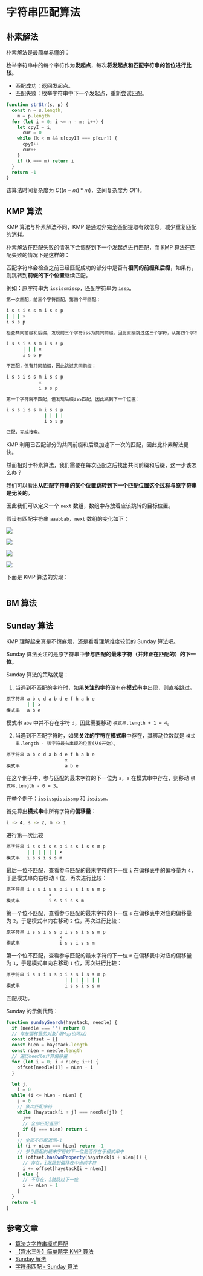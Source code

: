# 字符串匹配算法

## 朴素解法

朴素解法是最简单易懂的：

枚举字符串中的每个字符作为**发起点**，每次**将发起点和匹配字符串的首位进行比较**。

- 匹配成功：返回发起点。
- 匹配失败：枚举字符串中下一个发起点，重新尝试匹配。

```js
function strStr(s, p) {
  const n = s.length,
    m = p.length
  for (let i = 0; i <= n - m; i++) {
    let cpyI = i,
      cur = 0
    while (k < m && s[cpyI] === p[cur]) {
      cpyI++
      cur++
    }
    if (k === m) return i
  }
  return -1
}
```

该算法时间复杂度为 $O((n-m)*m)$，空间复杂度为 $O(1)$。

## KMP 算法

KMP 算法与朴素解法不同，KMP 是通过非完全匹配提取有效信息，减少重复匹配的消耗。

朴素解法在匹配失败的情况下会调整到下一个发起点进行匹配，而 KMP 算法在匹配失败的情况下是这样的：

匹配字符串会检查之前已经匹配成功的部分中是否有**相同的前缀和后缀**，如果有，则跳转到**前缀的下个位置**继续匹配。

例如：原字符串为 `ississmissp`，匹配字符串为 `issp`。

```bash
第一次匹配，前三个字符匹配，第四个不匹配：

i s s i s s m i s s p
| | | ×
i s s p

检查共同前缀和后缀，发现前三个字符iss为共同前缀，因此直接跳过这三个字符，从第四个字符开始比较：

i s s i s s m i s s p
      | | | ×
      i s s p

不匹配，但有共同前缀，因此跳过共同前缀：

i s s i s s m i s s p
            ×
            i s s p

第一个字符就不匹配，但发现后缀iss匹配，因此跳到下一个位置：

i s s i s s m i s s p
              | | | |
              i s s p

匹配，完成搜索。
```

KMP 利用已匹配部分的共同前缀和后缀加速下一次的匹配，因此比朴素解法更快。

然而相对于朴素算法，我们需要在每次匹配之后找出共同前缀和后缀，这一步该怎么办？

我们可以看出**从匹配字符串的某个位置跳转到下一个匹配位置这个过程与原字符串是无关的。**

因此我们可以定义一个 `next` 数组，数组中存放着应该跳转的目标位置。

假设有匹配字符串 `aaabbab`，`next` 数组的变化如下：

![](https://pic.leetcode-cn.com/1618846927-xFAEXE-010FD8AE2B79FFE03DC3735ACD224A6A.png)

![](https://pic.leetcode-cn.com/1618847960-lkVIDM-B9497542844478144BED83E9ADA0C12F.png)

![](https://pic.leetcode-cn.com/1618847981-wncoqJ-161584A2D930A7B91092A2C3872D9DE5.png)

![](https://pic.leetcode-cn.com/1618847995-vRWimV-6127EBA37435560C20BB8B15D5B790B6.png)

下面是 KMP 算法的实现：

```js
```

## BM 算法

## Sunday 算法

KMP 理解起来真是不慎麻烦，还是看看理解难度较低的 Sunday 算法吧。

Sunday 算法关注的是原字符串中**参与匹配的最末字符（并非正在匹配的）的下一位**。

Sunday 算法的策略就是：

1. 当遇到不匹配的字符时，如果**关注的字符**没有在**模式串**中出现，则直接跳过。

```bash
原字符串 a b c d a b d e f h a b e
　　　　 | | ×
模式串　 a b e
```

模式串 `abe` 中并不存在字符 `d`，因此需要移动 `模式串.length + 1 = 4`。

2. 当遇到不匹配字符时，如果**关注的字符**在**模式串**中存在，其移动位数就是 `模式串.length - 该字符最右出现的位置(从0开始)`。

```bash
原字符串 a b c d a b d e f h a b e
　　　　               ×
模式串　               a b e
```

在这个例子中，参与匹配的最末字符的下一位为 `a`，`a` 在模式串中存在，则移动 `模式串.length - 0 = 3`。

在举个例子：`ississpississmp` 和 `ississm`。

首先算出**模式串**中所有字符的**偏移量**：

```bash
i -> 4, s -> 2, m -> 1
```

进行第一次比较

```bash
原字符串 i s s i s s p i s s i s s m p
　　　　 | | | | | | ×
模式串　 i s s i s s m
```

最后一位不匹配，查看参与匹配的最末字符的下一位 `i` 在偏移表中的偏移量为 `4`，于是模式串向右移动 `4` 位，再次进行比较：

```bash
原字符串 i s s i s s p i s s i s s m p
　　　　         ×
模式串　         i s s i s s m
```

第一个位不匹配，查看参与匹配的最末字符的下一位 `s` 在偏移表中对应的偏移量为 `2`，于是模式串向右移动 `2` 位，再次进行比较：

```bash
原字符串 i s s i s s p i s s i s s m p
　　　　             ×
模式串　             i s s i s s m
```

第一个位不匹配，查看参与匹配的最末字符的下一位 `m` 在偏移表中对应的偏移量为 `1`，于是模式串向右移动 `1` 位，再次进行比较：

```bash
原字符串 i s s i s s p i s s i s s m p
　　　　               | | | | | | |
模式串　               i s s i s s m
```

匹配成功。

Sunday 的示例代码：

```js
function sundaySearch(haystack, needle) {
  if (needle === '') return 0
  // 存放偏移量的对象(用Map也可以)
  const offset = {}
  const hLen = haystack.length
  const nLen = needle.length
  // 遍历needle计算偏移量
  for (let i = 0; i < nLen; i++) {
    offset[needle[i]] = nLen - i
  }

  let j,
    i = 0
  while (i <= hLen - nLen) {
    j = 0
    // 依次匹配字符
    while (haystack[i + j] === needle[j]) {
      j++
      // 全部匹配返回i
      if (j === nLen) return i
    }
    // 全部不匹配返回-1
    if (i + nLen === hLen) return -1
    // 参与匹配的最末字符的下一位是否存在于模式串中
    if (offset.hasOwnProperty(haystack[i + nLen])) {
      // 存在，i就跳到偏移表中当前字符
      i += offset[haystack[i + nLen]]
    } else {
      // 不存在，i就跳过下一位
      i += nLen + 1
    }
  }
  return -1
}
```

## 参考文章

- [算法之字符串模式匹配](https://zhuanlan.zhihu.com/p/24649304)
- [【宫水三叶】简单题学 KMP 算法](https://leetcode-cn.com/problems/implement-strstr/solution/shua-chuan-lc-shuang-bai-po-su-jie-fa-km-tb86/)
- [Sunday 解法](https://leetcode-cn.com/problems/implement-strstr/solution/python3-sundayjie-fa-9996-by-tes/)
- [字符串匹配 - Sunday 算法](https://www.jianshu.com/p/a3f8d72c8405)
